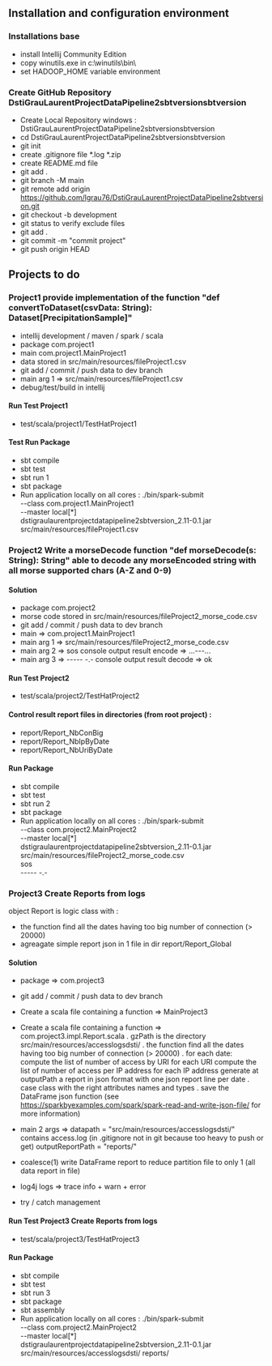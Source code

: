 ## Installation and configuration environment
### Installations base
- install Intellij Community Edition
- copy winutils.exe in c:\winutils\bin\
- set HADOOP_HOME variable environment

### Create GitHub Repository DstiGrauLaurentProjectDataPipeline2sbtversionsbtversion
- Create Local Repository windows : DstiGrauLaurentProjectDataPipeline2sbtversionsbtversion
- cd DstiGrauLaurentProjectDataPipeline2sbtversionsbtversion
- git init
- create .gitignore file *.log *.zip
- create README.md file
- git add .
- git branch -M main
- git remote add origin https://github.com/lgrau76/DstiGrauLaurentProjectDataPipeline2sbtversion.git
- git checkout -b development
- git status to verify exclude files
- git add .
- git commit -m "commit project"
- git push origin HEAD

## Projects to do
### Project1 provide implementation of the function "def convertToDataset(csvData: String): Dataset[PrecipitationSample]"
- intellij development / maven / spark / scala
- package com.project1
- main com.project1.MainProject1
- data stored in src/main/resources/fileProject1.csv
- git add / commit / push data to dev branch
- main arg 1 => src/main/resources/fileProject1.csv
- debug/test/build in intellij

#### Run Test Project1
- test/scala/project1/TestHatProject1

#### Test Run Package
- sbt compile
- sbt test
- sbt run 1
- sbt package
- Run application locally on all cores :
  ./bin/spark-submit \
  --class com.project1.MainProject1 \
  --master local[*] \
  dstigraulaurentprojectdatapipeline2sbtversion_2.11-0.1.jar \
  src/main/resources/fileProject1.csv


### Project2 Write a morseDecode function "def morseDecode(s: String): String" able to decode any morseEncoded string with all morse supported chars (A-Z and 0-9)
#### Solution
- package com.project2
- morse code stored in src/main/resources/fileProject2_morse_code.csv
- git add / commit / push data to dev branch
- main => com.project1.MainProject1
- main arg 1 => src/main/resources/fileProject2_morse_code.csv
- main arg 2 => sos
  console output result encode => ...---...  
- main arg 3 => ----- -.-
  console output result decode => ok

#### Run Test Project2
- test/scala/project2/TestHatProject2

#### Control result report files in directories (from root project) :
- report/Report_NbConBig
- report/Report_NbIpByDate
- report/Report_NbUriByDate

#### Run Package   
- sbt compile
- sbt test
- sbt run 2
- sbt package
- Run application locally on all cores :
            ./bin/spark-submit \
                --class com.project2.MainProject2 \
                --master local[*] \
                dstigraulaurentprojectdatapipeline2sbtversion_2.11-0.1.jar \
                src/main/resources/fileProject2_morse_code.csv \
                sos \
                ----- -.- 

### Project3 Create Reports from logs
object Report is logic class with :
- the function find all the dates having too big number of connection (> 20000)
- agreagate simple report json in 1 file in dir report/Report_Global

#### Solution
- package => com.project3
- git add / commit / push data to dev branch
- Create a scala file containing a function => MainProject3
- Create a scala file containing a function => com.project3.impl.Report.scala
    . gzPath is the directory src/main/resources/accesslogsdsti/
    . the function find all the dates having too big number of connection (> 20000)
    . for each date:
        compute the list of number of access by URI for each URI
        compute the list of number of access per IP address for each IP address
        generate at outputPath a report in json format with one json report line per date
    . case class with the right attributes names and types
    . save the DataFrame json 
      function (see https://sparkbyexamples.com/spark/spark-read-and-write-json-file/ for more information)
  
- main 2 args =>
     datapath = "src/main/resources/accesslogsdsti/"
          contains access.log (in .gitignore not in git because too heavy to push or get)
     outputReportPath = "reports/"
    
- coalesce(1) write DataFrame report to reduce partition file to only 1 (all data report in file)
- log4j logs => trace info + warn + error
- try / catch management

#### Run Test Project3 Create Reports from logs
- test/scala/project3/TestHatProject3

#### Run Package
- sbt compile
- sbt test
- sbt run 3
- sbt package
- sbt assembly
- Run application locally on all cores :
  ./bin/spark-submit \
  --class com.project2.MainProject2 \
  --master local[*] \
  dstigraulaurentprojectdatapipeline2sbtversion_2.11-0.1.jar src/main/resources/accesslogsdsti/ reports/
  
